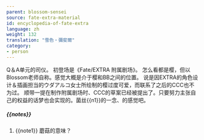 ```yaml
---
parent: blossom-sensei
source: fate-extra-material
id: encyclopedia-of-fate-extra
language: zh
weight: 132
translation: "雪色‧彌斐爾"
category:
- person
---
```


Q＆A单元的司仪。
初登场是《Fate/EXTRA 附属剧场》。
怎么看都是樱，但以Blossom老师自称。感觉大概是介于樱和BB之间的位置。
说是因EXTRA的角色设计＆插画担当的ウダアルコ女士所绘制的樱过度可爱，而联系了之后的CCC也不为过。
顺带一提在制作附属剧场时、CCC的草案已经被提出了。只要努力主张自己的权益的话梦也会实现的。菌丝{{n1}}的一念、的感觉吧。

##### {{notes}}

1. {{note1}} 蘑菇的意味？
